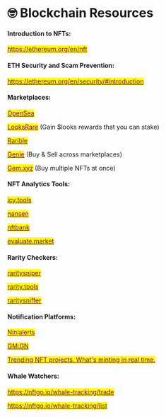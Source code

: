 # 🤓 Blockchain Resources

#### **Introduction to NFTs:**

<mark style="color:purple;"></mark>[<mark style="color:purple;">https://ethereum.org/en/nft</mark>](https://ethereum.org/en/nft/)<mark style="color:purple;"></mark>

#### ETH Security and Scam Prevention:&#x20;

<mark style="color:purple;"></mark>[<mark style="color:purple;">https://ethereum.org/en/security/#introduction</mark>](https://ethereum.org/en/security/#introduction)<mark style="color:purple;"></mark>

#### **Marketplaces:**

<mark style="color:purple;"></mark>[<mark style="color:purple;">OpenSea</mark>](https://opensea.io/)<mark style="color:purple;"></mark>

<mark style="color:purple;"></mark>[<mark style="color:purple;">LooksRare</mark>](https://looksrare.org/) <mark style="color:purple;"></mark> (Gain $looks rewards that you can stake)

<mark style="color:purple;"></mark>[<mark style="color:purple;">Rarible</mark>](https://rarible.com/)<mark style="color:purple;"></mark>

[<mark style="color:purple;">Genie</mark>](https://www.genie.xyz/) (Buy & Sell across marketplaces)&#x20;

<mark style="color:purple;"></mark>[<mark style="color:purple;">Gem.xyz</mark>](https://www.gem.xyz/) (Buy multiple NFTs at once)

#### NFT Analytics Tools:

<mark style="color:purple;"></mark>[<mark style="color:purple;">icy.tools</mark>](https://icy.tools/)<mark style="color:purple;"></mark>

<mark style="color:purple;"></mark>[<mark style="color:purple;">nansen</mark>](https://www.nansen.ai/)<mark style="color:purple;"></mark>

<mark style="color:purple;"></mark>[<mark style="color:purple;">nftbank</mark>](https://nftbank.ai/landing)<mark style="color:purple;"></mark>

<mark style="color:purple;"></mark>[<mark style="color:purple;">evaluate.market</mark>](https://evaluate.market/)<mark style="color:purple;"></mark>

#### Rarity Checkers:

<mark style="color:purple;"></mark>[<mark style="color:purple;">raritysniper</mark>](https://raritysniper.com/)

<mark style="color:purple;"></mark>[<mark style="color:purple;">rarity.tools</mark>](https://rarity.tools/)<mark style="color:purple;"></mark>

<mark style="color:purple;"></mark>[<mark style="color:purple;">raritysniffer</mark>](https://raritysniffer.com/)<mark style="color:purple;"></mark>

#### Notification Platforms:&#x20;

[<mark style="color:purple;">Ninjalerts</mark>](https://www.ninjalerts.com/)<mark style="color:purple;"></mark>

<mark style="color:purple;"></mark>[<mark style="color:purple;">GM:GN</mark>](https://www.gmgn.me/)<mark style="color:purple;"></mark>

<mark style="color:purple;"></mark>[<mark style="color:purple;">Trending NFT projects. What's minting in real time.</mark>](https://whatsminting.live/)<mark style="color:purple;"></mark>

#### Whale Watchers:&#x20;

<mark style="color:purple;"></mark>[<mark style="color:purple;">https://nftgo.io/whale-tracking/trade</mark>](https://nftgo.io/whale-tracking/trade)<mark style="color:purple;"></mark>

<mark style="color:purple;"></mark>[<mark style="color:purple;">https://nftgo.io/whale-tracking/list</mark>](https://nftgo.io/whale-tracking/list)<mark style="color:purple;"></mark>

